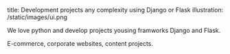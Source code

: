 title: Development projects any complexity using Django or Flask
illustration: /static/images/ui.png

We love python and develop projects yousing framworks Django and Flask.

E-commerce, corporate websites, content projects.
